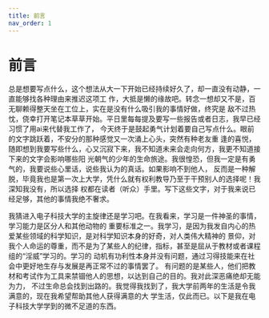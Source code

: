 ```yaml
---
title: 前言
nav_order: 1
---
```


# 前言

总是想要写点什么，这个想法从大一下开始已经持续好久了，却一直没有动静，一直能够找各种理由来推迟这项工
作，大抵是懒的缘故吧。转念一想却又不是，百无聊赖得整天坐在工位上，实在是没有什么吸引我的事情好做，终究是
敌不过热忱，侥幸打开笔记本草草开始。平日里每每提及要写一些报告或者日志，我早已经习惯了用ai来代替我工作了，
今天终于是鼓起勇气计划着要自己写点什么。眼前的文字跳跃着，不安分的那种感觉又一次涌上心头，突然有种老友重
逢的喜悦，随即想到我要写些什么，心又沉寂下来，我不知道未来会走向何方，我更不知道接下来的文字会影响哪些阳
光朝气的少年的生命旅途。我很惶恐，但我一定是有勇气的，我要说些心里话，说些我认为的真话。如果影响不到他人，
反而是一种解脱，毕竟我也是第一次上大学，凭什么就有权利教导乃至于干预别人的选择呢！我深知我没有，所以选择
权都在读者（听众）手里。写下这些文字，对于我来说已经足够，其他的事情我绝不奢求。

我猜进入电子科技大学的主旋律还是学习吧。在我看来，学习是一件神圣的事情，学习能力是区分人和其他动物的
重要标准之一。我学习，是因为我发自内心的热爱某些领域的科学知识，是对科学知识本身的好奇，对人类伟大精神的
景仰，对我个人命运的尊重，而不是为了某些人的纪律，指标，甚至是屈从于教材或者课程组的“淫威”学习的。学习的
动机有功利性本身并没有问题，通过习得技能来在社会中更好地生存与发展是再正常不过的事情罢了。
有问题的是某些人，他们把教材和考试作为工具来禁锢他人的思想，以达到自己的目的。我对此深恶痛绝却无能为力，
不过生命总会找到出路的。我觉得我找到了，我大学前两年的生活是令我满意的，现在我希望帮助其他人获得满意的大
学生活，仅此而已。以下是我在电子科技大学学到的微不足道的东西。
